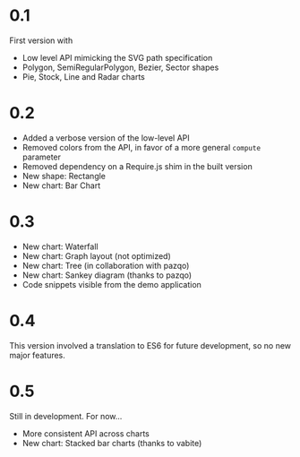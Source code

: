 0.1
===

First version with

* Low level API mimicking the SVG path specification
* Polygon, SemiRegularPolygon, Bezier, Sector shapes
* Pie, Stock, Line and Radar charts

0.2
===

* Added a verbose version of the low-level API
* Removed colors from the API, in favor of a more general `compute` parameter
* Removed dependency on a Require.js shim in the built version
* New shape: Rectangle
* New chart: Bar Chart

0.3
===

* New chart: Waterfall
* New chart: Graph layout (not optimized)
* New chart: Tree (in collaboration with pazqo)
* New chart: Sankey diagram (thanks to pazqo)
* Code snippets visible from the demo application

0.4
===

This version involved a translation to ES6 for future
development, so no new major features.

0.5
===

Still in development. For now...

* More consistent API across charts
* New chart: Stacked bar charts (thanks to vabite)